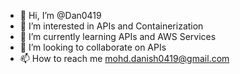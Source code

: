- 👋 Hi, I’m @Dan0419
- 👀 I’m interested in APIs and Containerization
- 🌱 I’m currently learning APIs and AWS Services
- 💞️ I’m looking to collaborate on APIs
- 📫 How to reach me mohd.danish0419@gmail.com

<!---
Dan0419/Dan0419 is a ✨ special ✨ repository because its `README.md` (this file) appears on your GitHub profile.
You can click the Preview link to take a look at your changes.
--->
